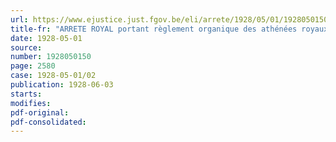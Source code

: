 ```yaml
---
url: https://www.ejustice.just.fgov.be/eli/arrete/1928/05/01/1928050150/justel
title-fr: "ARRETE ROYAL portant règlement organique des athénées royaux"
date: 1928-05-01
source:
number: 1928050150
page: 2580
case: 1928-05-01/02
publication: 1928-06-03
starts:
modifies:
pdf-original:
pdf-consolidated:
---
```


